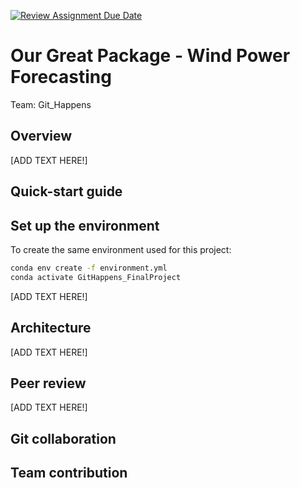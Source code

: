 [![Review Assignment Due Date](https://classroom.github.com/assets/deadline-readme-button-22041afd0340ce965d47ae6ef1cefeee28c7c493a6346c4f15d667ab976d596c.svg)](https://classroom.github.com/a/zjSXGKeR)
# Our Great Package - Wind Power Forecasting

Team: Git_Happens

## Overview

[ADD TEXT HERE!]

## Quick-start guide

## Set up the environment

To create the same environment used for this project:

```bash
conda env create -f environment.yml
conda activate GitHappens_FinalProject
```

[ADD TEXT HERE!]

## Architecture

[ADD TEXT HERE!]

## Peer review

[ADD TEXT HERE!]

## Git collaboration

## Team contribution
